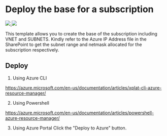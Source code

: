 # Deploy the base for a subscription

<a href="https://portal.azure.com/#create/Microsoft.Template/uri/https%3A%2F%2Fraw.githubusercontent.com%2Fdcs-cloud%2FARM-template%2Fmaster%2FBaseCreation-CUST%2Fazuredeploy.json" target="_blank">
    <img src="http://azuredeploy.net/deploybutton.png"/>
</a>

<a href="http://armviz.io/#/?load=https%3A%2F%2Fraw.githubusercontent.com%2Fdcs-cloud%2FARM-template%2Fmaster%2FBaseCreation-CUST%2Fazuredeploy.json" target="_blank">
    <img src="http://armviz.io/visualizebutton.png"/>
</a>

This template allows you to create the base of the subscription including VNET and SUBNETS. 
Kindly refer to the Azure IP Address file in the SharePoint to get the subnet range and netmask allocated for the subscription respectively.

## Deploy

1. Using Azure CLI

  https://azure.microsoft.com/en-us/documentation/articles/xplat-cli-azure-resource-manager/

2. Using Powershell

  https://azure.microsoft.com/en-us/documentation/articles/powershell-azure-resource-manager/

3. Using Azure Portal
  Click the "Deploy to Azure" button.
